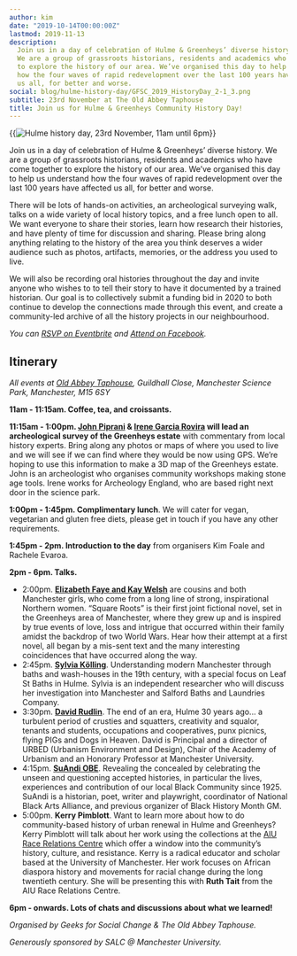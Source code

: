 ```yaml
---
author: kim
date: "2019-10-14T00:00:00Z"
lastmod: 2019-11-13
description:
  Join us in a day of celebration of Hulme & Greenheys’ diverse history.
  We are a group of grassroots historians, residents and academics who have come together
  to explore the history of our area. We’ve organised this day to help us understand
  how the four waves of rapid redevelopment over the last 100 years have affected
  us all, for better and worse.
social: blog/hulme-history-day/GFSC_2019_HistoryDay_2-1_3.png
subtitle: 23rd November at The Old Abbey Taphouse
title: Join us for Hulme & Greenheys Community History Day!
---
```


{{<image src="GFSC_2019_HistoryDay_2-1_3.png" classList="image--wide" alt="Hulme history day, 23rd November, 11am until 6pm">}}

Join us in a day of celebration of Hulme & Greenheys’ diverse history. We are a group of grassroots historians, residents and academics who have come together to explore the history of our area. We’ve organised this day to help us understand how the four waves of rapid redevelopment over the last 100 years have affected us all, for better and worse.

There will be lots of hands-on activities, an archeological surveying walk, talks on a wide variety of local history topics, and a free lunch open to all. We want everyone to share their stories, learn how research their histories, and have plenty of time for discussion and sharing. Please bring along anything relating to the history of the area you think deserves a wider audience such as photos, artifacts, memories, or the address you used to live.

We will also be recording oral histories throughout the day and invite anyone who wishes to to tell their story to have it documented by a trained historian. Our goal is to collectively submit a funding bid in 2020 to both continue to develop the connections made through this event, and create a community-led archive of all the history projects in our neighbourhood.

_You can [RSVP on Eventbrite](https://www.eventbrite.co.uk/e/hulme-greenheys-community-history-day-tickets-78439365253?utm-medium=discovery&utm-campaign=social&utm-content=attendeeshare&aff=escb&utm-source=cp&utm-term=listing) and [Attend on Facebook](https://www.facebook.com/events/454303218764920/)._

## Itinerary

_All events at [Old Abbey Taphouse](https://goo.gl/maps/jW2eVPYtBw8QGm738), Guildhall Close, Manchester Science Park, Manchester, M15 6SY_

**11am - 11:15am. Coffee, tea, and croissants.**

**11:15am - 1:00pm. [John Piprani](https://learningthroughmakingblog.wordpress.com/) & [Irene Garcia Rovira](https://www.arch-wales.co.uk/irene-garcia-rovira/) will lead an archeological survey of the Greenheys estate** with commentary from local history experts. Bring along any photos or maps of where you used to live and we will see if we can find where they would be now using GPS. We’re hoping to use this information to make a 3D map of the Greenheys estate. John is an archeologist who organises community workshops making stone age tools. Irene works for Archeology England, who are based right next door in the science park.

**1:00pm - 1:45pm. Complimentary lunch**. We will cater for vegan, vegetarian and gluten free diets, please get in touch if you have any other requirements.

**1:45pm - 2pm. Introduction to the day** from organisers Kim Foale and Rachele Evaroa.

**2pm - 6pm. Talks.**

- 2:00pm. [**Elizabeth Faye and Kay Welsh**](https://squareroots.webs.com/) are cousins and both Manchester girls, who come from a long line of strong, inspirational Northern women. “Square Roots” is their first joint fictional novel, set in the Greenheys area of Manchester, where they grew up and is inspired by true events of love, loss and intrigue that occurred within their family amidst the backdrop of two World Wars. Hear how their attempt at a first novel, all began by a mis-sent text and the many interesting coincidences that have occurred along the way.
- 2:45pm. [**Sylvia Kӧlling**](https://cassowaryproject.org). Understanding modern Manchester through baths and wash-houses in the 19th century, with a special focus on Leaf St Baths in Hulme. Sylvia is an independent researcher who will discuss her investigation into Manchester and Salford Baths and Laundries Company.
- 3:30pm. [**David Rudlin**](http://urbed.coop/). The end of an era, Hulme 30 years ago... a turbulent period of crusties and squatters, creativity and squalor, tenants and students, occupations and cooperatives, punx picnics, flying PIGs and Dogs in Heaven. David is Principal and a director of URBED (Urbanism Environment and Design), Chair of the Academy of Urbanism and an Honorary Professor at Manchester University.
- 4:15pm. [**SuAndi OBE**](https://ourmothers.org/). Revealing the concealed by celebrating the unseen and questioning accepted histories, in particular the lives, experiences and contribution of our local Black Community since 1925. SuAndi is a historian, poet, writer and playwright, coordinator of National Black Arts Alliance, and previous organizer of Black History Month GM.
- 5:00pm. **Kerry Pimblott**. Want to learn more about how to do community-based history of urban renewal in Hulme and Greenheys? Kerry Pimblott will talk about her work using the collections at the [AIU Race Relations Centre](http://www.racearchive.manchester.ac.uk/) which offer a window into the community’s history, culture, and resistance. Kerry is a radical educator and scholar based at the University of Manchester. Her work focuses on African diaspora history and movements for racial change during the long twentieth century. She will be presenting this with **Ruth Tait** from the AIU Race Relations Centre.

**6pm - onwards. Lots of chats and discussions about what we learned!**

_Organised by Geeks for Social Change & The Old Abbey Taphouse._

_Generously sponsored by SALC @ Manchester University._
